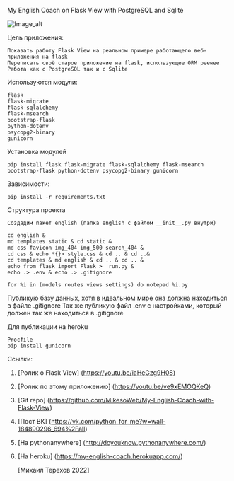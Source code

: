 My English Coach on Flask View with PostgreSQL and Sqlite

![Image_alt](https://sun1.userapi.com/sun1-23/s/v1/ig2/KNHIgxcorRJxnGcSG2fk-JpuEhc97DYxnB9TycC2ILZukM6nnK1GVtAzIcn6zy0mEB233GKME69R-Wsi5Kws5D5D.jpg?size=1280x690&quality=96&type=album)


Цель приложения:

    Показать работу Flask View на реальном примере работающего веб-приложения на flask
    Переписать своё старое приложение на flask, использующее ORM peewee
    Работа как с PostgreSQL так и с Sqlite


Используются модули:

    flask
    flask-migrate
    flask-sqlalchemy
    flask-msearch
    bootstrap-flask
    python-dotenv
    psycopg2-binary
    gunicorn
    

Установка модулей 

    pip install flask flask-migrate flask-sqlalchemy flask-msearch bootstrap-flask python-dotenv psycopg2-binary gunicorn


Зависимости:

    pip install -r requirements.txt


Структура проекта

    Создадим пакет english (папка english с файлом __init__.py внутри)

    cd english &
    md templates static & cd static &
    md css favicon img_404 img_500 search_404 &
    cd css & echo *{}> style.css & cd .. & cd ..&
    cd templates & md english & cd .. & cd .. &
    echo from flask import Flask >  run.py &
    echo .> .env & echo .> .gitignore
    
    for %i in (models routes views settings) do notepad %i.py


Публикую базу данных, хотя в идеальном мире она должна находиться в файле .gitignore
Так же публикую файл .env с настройками, который должен так же находиться в .gitignore


Для публикации на heroku

    Procfile
    pip install gunicorn


Ссылки:

1. [Ролик о Flask View] (https://youtu.be/iaHeGzg9H08)
2. [Ролик по этому приложению] (https://youtu.be/ve9xEMOQKeQ)
3. [Git repo] (https://github.com/MikesoWeb/My-English-Coach-with-Flask-View)
4. [Пост ВК] (https://vk.com/python_for_me?w=wall-184890296_694%2Fall)
5. [На pythonanywhere] (http://doyouknow.pythonanywhere.com/)
6. [На heroku] (https://my-english-coach.herokuapp.com/)

    [Михаил Терехов 2022]  

